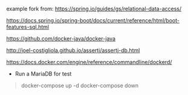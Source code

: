 
example fork from: https://spring.io/guides/gs/relational-data-access/

https://docs.spring.io/spring-boot/docs/current/reference/html/boot-features-sql.html

https://github.com/docker-java/docker-java

http://joel-costigliola.github.io/assertj/assertj-db.html



https://docs.docker.com/engine/reference/commandline/dockerd/

* Run a MariaDB for test
> docker-compose up -d 
> docker-compose down
